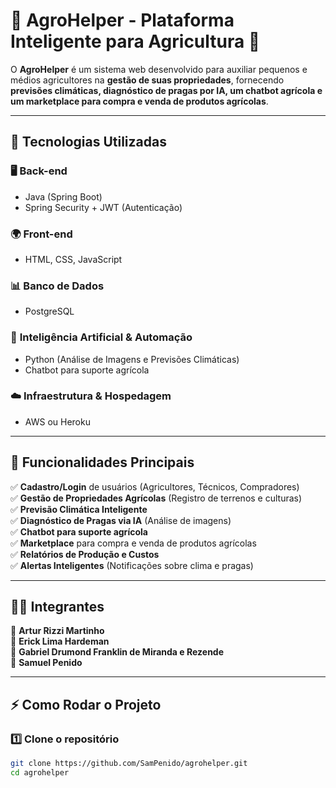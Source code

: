 # 🌱 AgroHelper - Plataforma Inteligente para Agricultura 🚜  

O **AgroHelper** é um sistema web desenvolvido para auxiliar pequenos e médios agricultores na **gestão de suas propriedades**, fornecendo **previsões climáticas, diagnóstico de pragas por IA, um chatbot agrícola e um marketplace para compra e venda de produtos agrícolas**.

---

## 📌 Tecnologias Utilizadas  

### 🖥️ **Back-end**  
- Java (Spring Boot)  
- Spring Security + JWT (Autenticação)  

### 🌍 **Front-end**  
- HTML, CSS, JavaScript  

### 📊 **Banco de Dados**  
- PostgreSQL  

### 🤖 **Inteligência Artificial & Automação**  
- Python (Análise de Imagens e Previsões Climáticas)  
- Chatbot para suporte agrícola  

### ☁️ **Infraestrutura & Hospedagem**  
- AWS ou Heroku  

---

## 🚀 Funcionalidades Principais  
✅ **Cadastro/Login** de usuários (Agricultores, Técnicos, Compradores)  
✅ **Gestão de Propriedades Agrícolas** (Registro de terrenos e culturas)  
✅ **Previsão Climática Inteligente**  
✅ **Diagnóstico de Pragas via IA** (Análise de imagens)  
✅ **Chatbot para suporte agrícola**  
✅ **Marketplace** para compra e venda de produtos agrícolas  
✅ **Relatórios de Produção e Custos**  
✅ **Alertas Inteligentes** (Notificações sobre clima e pragas)  

---

## 👨‍💻 Integrantes  
🔹 **Artur Rizzi Martinho**  
🔹 **Erick Lima Hardeman**  
🔹 **Gabriel Drumond Franklin de Miranda e Rezende**  
🔹 **Samuel Penido**  

---

## ⚡ Como Rodar o Projeto  

### 1️⃣ **Clone o repositório**  
```bash
git clone https://github.com/SamPenido/agrohelper.git
cd agrohelper
